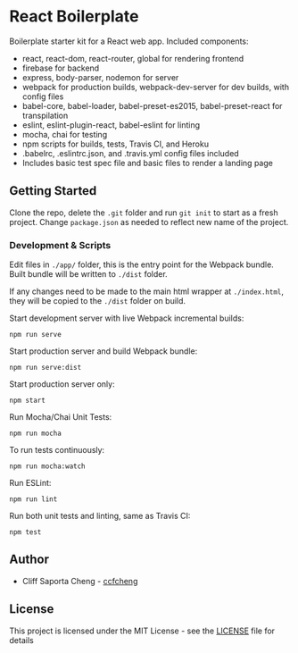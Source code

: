 # React Boilerplate

Boilerplate starter kit for a React web app. Included components:

- react, react-dom, react-router, global for rendering frontend
- firebase for backend
- express, body-parser, nodemon for server
- webpack for production builds, webpack-dev-server for dev builds, with config files
- babel-core, babel-loader, babel-preset-es2015, babel-preset-react for transpilation
- eslint, eslint-plugin-react, babel-eslint for linting
- mocha, chai for testing
- npm scripts for builds, tests, Travis CI, and Heroku
- .babelrc, .eslintrc.json, and .travis.yml config files included
- Includes basic test spec file and basic files to render a landing page

## Getting Started

Clone the repo, delete the `.git` folder and run `git init` to start as a fresh project. Change `package.json` as needed to reflect new name of the project.

### Development & Scripts

Edit files in `./app/` folder, this is the entry point for the Webpack bundle. Built bundle will be written to `./dist` folder.

If any changes need to be made to the main html wrapper at `./index.html`, they will be copied to the `./dist` folder on build.

Start development server with live Webpack incremental builds:
```
npm run serve
```

Start production server and build Webpack bundle:
```
npm run serve:dist
```

Start production server only:
```
npm start
```

Run Mocha/Chai Unit Tests:
```
npm run mocha
```
To run tests continuously:
```
npm run mocha:watch
```

Run ESLint:
```
npm run lint
```

Run both unit tests and linting, same as Travis CI:
```
npm test
```

## Author

* Cliff Saporta Cheng - [ccfcheng](https://github.com/ccfcheng)

## License

This project is licensed under the MIT License - see the [LICENSE](LICENSE) file for details
